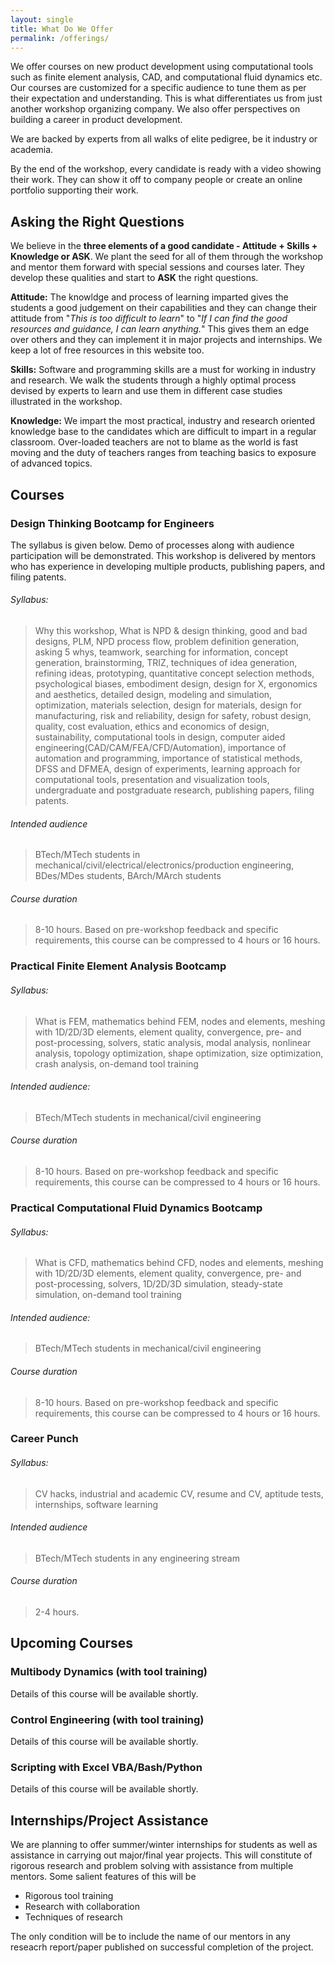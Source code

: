 ```yaml
---
layout: single
title: What Do We Offer
permalink: /offerings/
---
```


We offer courses on new product development using computational tools such as finite element analysis, CAD, and computational fluid dynamics etc. Our courses are customized for a specific audience to tune them as per their expectation and understanding. This is what differentiates us from just another workshop organizing company. We also offer perspectives on building a career in product development.

We are backed by experts from all walks of elite pedigree, be it industry or academia. 

By the end of the workshop, every candidate is ready with a video showing their work. They can show it off to company people or create an online portfolio supporting their work.

## Asking the Right Questions

We believe in the **three elements of a good candidate - Attitude + Skills + Knowledge or ASK**. We plant the seed for all of them through the workshop and mentor them forward with special sessions and courses later. They develop these qualities and start to **ASK** the right questions.

**Attitude:** The knowldge and process of learning imparted gives the students a good judgement on their capabilities and they can change their attitude from "*This is too difficult to learn*" to "*If I can find the good resources and guidance, I can learn anything.*" This gives them an edge over others and they can implement it in major projects and internships. We keep a lot of free resources in this website too.

**Skills:** Software and programming skills are a must for working in industry and research. We walk the students through a highly optimal process devised by experts to learn and use them in different case studies illustrated in the workshop.

**Knowledge:** We impart the most practical, industry and research oriented knowledge base to the candidates which are difficult to impart in a regular classroom. Over-loaded teachers are not to blame as the world is fast moving and the duty of teachers ranges from teaching basics to exposure of advanced topics. 

## Courses

### Design Thinking Bootcamp for Engineers

The syllabus is given below. Demo of processes along with audience participation will be demonstrated. This workshop is delivered by mentors who has experience in developing multiple products, publishing papers, and filing patents.

###### Syllabus:

> Why this workshop, What is NPD & design thinking, good and bad designs, PLM, NPD process flow, problem definition generation, asking 5 whys, teamwork, searching for information, concept generation, brainstorming, TRIZ, techniques of idea generation, refining ideas, prototyping, quantitative concept selection methods, psychological biases, embodiment design, design for X, ergonomics and aesthetics, detailed design, modeling and simulation, optimization, materials selection, design for materials, design for manufacturing, risk and reliability, design for safety, robust design, quality, cost evaluation, ethics and economics of design, sustainability, computational tools in design, computer aided engineering(CAD/CAM/FEA/CFD/Automation), importance of automation and programming, importance of statistical methods, DFSS and DFMEA, design of experiments, learning approach for computational tools, presentation and visualization tools, undergraduate and postgraduate research, publishing papers, filing patents. 

###### Intended audience

> BTech/MTech students in mechanical/civil/electrical/electronics/production engineering, BDes/MDes students, BArch/MArch students

###### Course duration
> 8-10 hours. Based on pre-workshop feedback and specific requirements, this course can be compressed to 4 hours or 16 hours.


### Practical Finite Element Analysis Bootcamp

###### Syllabus:

> What is FEM, mathematics behind FEM, nodes and elements, meshing with 1D/2D/3D elements, element quality, convergence, pre- and post-processing, solvers, static analysis, modal analysis, nonlinear analysis, topology optimization, shape optimization, size optimization, crash analysis, on-demand tool training

###### Intended audience:

> BTech/MTech students in mechanical/civil engineering

###### Course duration
> 8-10 hours. Based on pre-workshop feedback and specific requirements, this course can be compressed to 4 hours or 16 hours.

### Practical Computational Fluid Dynamics Bootcamp

###### Syllabus:

> What is CFD, mathematics behind CFD, nodes and elements, meshing with 1D/2D/3D elements, element quality, convergence, pre- and post-processing, solvers, 1D/2D/3D simulation, steady-state simulation, on-demand tool training

###### Intended audience:

> BTech/MTech students in mechanical/civil engineering

###### Course duration
> 8-10 hours. Based on pre-workshop feedback and specific requirements, this course can be compressed to 4 hours or 16 hours.

### Career Punch

###### Syllabus:

> CV hacks, industrial and academic CV, resume and CV, aptitude tests, internships, software learning

###### Intended audience

> BTech/MTech students in any engineering stream

###### Course duration
> 2-4 hours. 

## Upcoming Courses

### Multibody Dynamics (with tool training)

Details of this course will be available shortly.

### Control Engineering (with tool training)

Details of this course will be available shortly.

### Scripting with Excel VBA/Bash/Python

Details of this course will be available shortly.

## Internships/Project Assistance

We are planning to offer summer/winter internships for students as well as assistance in carrying out major/final year projects. This will constitute of rigorous research and problem solving with assistance from multiple mentors. Some salient features of this will be
- Rigorous tool training
- Research with collaboration
- Techniques of research

The only condition will be to include the name of our mentors in any reseacrh report/paper published on successful completion of the project.
